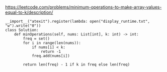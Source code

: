 https://leetcode.com/problems/minimum-operations-to-make-array-values-equal-to-k/description/

```
__import__("atexit").register(lambda: open("display_runtime.txt", "w").write("0"))
class Solution:
    def minOperations(self, nums: List[int], k: int) -> int:
        freq = set()
        for i in range(len(nums)):
            if nums[i] < k:
                return -1
            freq.add(nums[i])
        
        return len(freq) - 1 if k in freq else len(freq)
```